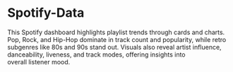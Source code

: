 # Spotify-Data
This Spotify dashboard highlights playlist trends through cards and charts. Pop, Rock, and Hip-Hop dominate in track count and popularity, while retro subgenres like 80s and 90s stand out. Visuals also reveal artist influence, danceability, liveness, and track modes, offering insights into overall listener mood.
